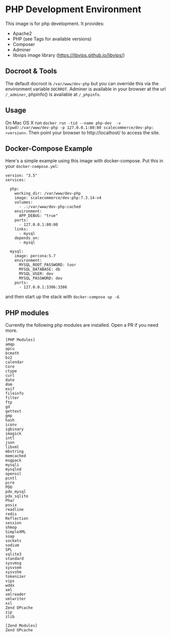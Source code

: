 # PHP Development Environment

This image is for php development. It provides:

* Apache2
* PHP (see Tags for available versions)
* Composer
* Adminer
* libvips image library (https://libvips.github.io/libvips/)

## Docroot & Tools
The default docroot is `/var/www/dev-php` but you can override this via the environment variable `DOCRROT`. Adminer is available in your browser at the url `/_adminer`, phpinfo() is available at `/_phpinfo`.

## Usage
On Mac OS X run `docker run -tid --name php-dev  -v $(pwd):/var/www/dev-php -p 127.0.0.1:80:80 scalecommerce/dev-php:<version>`. Then point your browser to http://localhost/ to access the site.

## Docker-Compose Example
Here's a simple example using this image with docker-compose. Put this in your `docker-compose.yml`:
```
version: "3.5"
services:

  php:
    working_dir: /var/www/dev-php
    image: scalecommerce/dev-php:7.3.14-v4
    volumes:
      - .:/var/www/dev-php:cached
    environment:
      APP_DEBUG: "true"
    ports:
      - 127.0.0.1:80:80
    links:
      - mysql
    depends_on:
      - mysql

  mysql:
    image: percona:5.7
    environment:
      MYSQL_ROOT_PASSWORD: toor
      MYSQL_DATABASE: db
      MYSQL_USER: dev
      MYSQL_PASSWORD: dev
    ports:
      - 127.0.0.1:3306:3306
```
and then start up the stack with `docker-compose up -d`.

## PHP modules
Currently the following php modules are installed. Open a PR if you need more.
```
[PHP Modules]
amqp
apcu
bcmath
bz2
calendar
Core
ctype
curl
date
dom
exif
fileinfo
filter
ftp
gd
gettext
gmp
hash
iconv
igbinary
imagick
intl
json
libxml
mbstring
memcached
msgpack
mysqli
mysqlnd
openssl
pcntl
pcre
PDO
pdo_mysql
pdo_sqlite
Phar
posix
readline
redis
Reflection
session
shmop
SimpleXML
soap
sockets
sodium
SPL
sqlite3
standard
sysvmsg
sysvsem
sysvshm
tokenizer
vips
wddx
xml
xmlreader
xmlwriter
xsl
Zend OPcache
zip
zlib

[Zend Modules]
Zend OPcache
```

